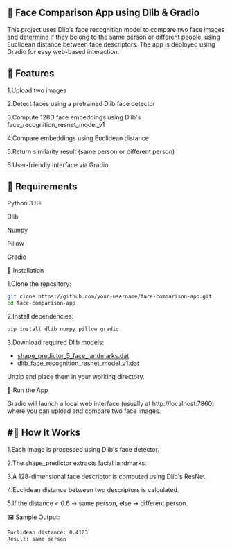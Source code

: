 👤 Face Comparison App using Dlib & Gradio
---

This project uses Dlib's face recognition model to compare two face images and determine if they belong to the same person or different people, using Euclidean distance between face descriptors. The app is deployed using Gradio for easy web-based interaction.

📸 Features
---
1.Upload two images

2.Detect faces using a pretrained Dlib face detector

3.Compute 128D face embeddings using Dlib's face_recognition_resnet_model_v1

4.Compare embeddings using Euclidean distance

5.Return similarity result (same person or different person)

6.User-friendly interface via Gradio

🔧 Requirements
---
Python 3.8+

Dlib

Numpy

Pillow

Gradio

🧪 Installation

1.Clone the repository:
```bash
git clone https://github.com/your-username/face-comparison-app.git
cd face-comparison-app
```
2.Install dependencies:
```bash
pip install dlib numpy pillow gradio
```
3.Download required Dlib models:

- [shape_predictor_5_face_landmarks.dat](http://dlib.net/files/shape_predictor_5_face_landmarks.dat.bz2)
- [dlib_face_recognition_resnet_model_v1.dat](http://dlib.net/files/dlib_face_recognition_resnet_model_v1.dat.bz2)

Unzip and place them in your working directory.

🚀 Run the App

Gradio will launch a local web interface (usually at http://localhost:7860) where you can upload and compare two face images.

#🧠 How It Works
---
1.Each image is processed using Dlib's face detector.

2.The shape_predictor extracts facial landmarks.

3.A 128-dimensional face descriptor is computed using Dlib's ResNet.

4.Euclidean distance between two descriptors is calculated.

5.If the distance < 0.6 → same person, else → different person.

🖼️ Sample Output:
```bash
Euclidean distance: 0.4123
Result: same person
```
